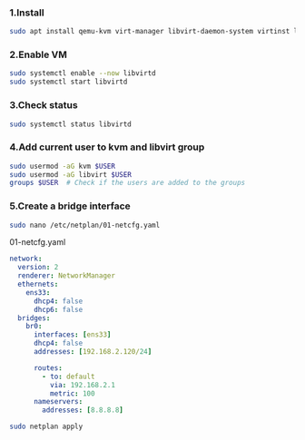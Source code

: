 ### 1.Install
```bash
sudo apt install qemu-kvm virt-manager libvirt-daemon-system virtinst libvirt-clients bridge-utils
```

### 2.Enable VM
```bash
sudo systemctl enable --now libvirtd
sudo systemctl start libvirtd
```

### 3.Check status
```bash
sudo systemctl status libvirtd
```

### 4.Add current user to kvm and libvirt group
```bash
sudo usermod -aG kvm $USER
sudo usermod -aG libvirt $USER
groups $USER  # Check if the users are added to the groups
```

### 5.Create a bridge interface
```bash
sudo nano /etc/netplan/01-netcfg.yaml
```

01-netcfg.yaml
```yaml
network:
  version: 2
  renderer: NetworkManager
  ethernets:
    ens33:
      dhcp4: false
      dhcp6: false
  bridges:
    br0:
      interfaces: [ens33]
      dhcp4: false
      addresses: [192.168.2.120/24]

      routes:
        - to: default
          via: 192.168.2.1
          metric: 100
      nameservers:
        addresses: [8.8.8.8]

```

```bash
sudo netplan apply
```



